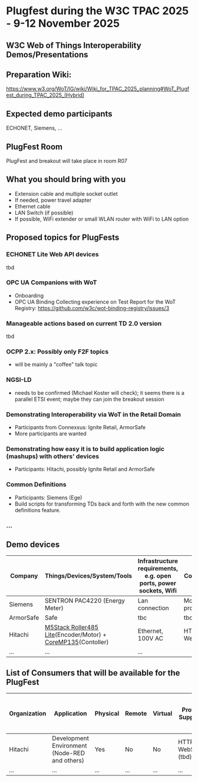 # Plugfest during the W3C TPAC 2025 - 9-12 November 2025

## W3C Web of Things Interoperability Demos/Presentations

## Preparation Wiki:

https://www.w3.org/WoT/IG/wiki/Wiki_for_TPAC_2025_planning#WoT_Plugfest_during_TPAC_2025_(Hybrid)

## Expected demo participants

ECHONET, Siemens, ...

## PlugFest Room
PlugFest and breakout will take place in room R07

## What you should bring with you 

* Extension cable and multiple socket outlet
* If needed, power travel adapter
* Ethernet cable
* LAN Switch (if possible)
* If possible, WiFi extender or small WLAN router with WiFi to LAN option


## Proposed topics for PlugFests

### ECHONET Lite Web API devices
tbd
### OPC UA Companions with WoT
  * Onboarding
  * OPC UA Binding Collecting experience on Test Report for the WoT Registry: https://github.com/w3c/wot-binding-registry/issues/3
### Manageable actions based on current TD 2.0 version
tbd
### OCPP 2.x: Possibly only F2F topics
* will be mainly a "coffee" talk topic

### NGSI-LD 
* needs to be confirmed (Michael Koster will check); it seems there is a parallel ETSI event; maybe they can join the breakout session
  
### Demonstrating Interoperability via WoT in the Retail Domain
  * Participants from Connexxus: Ignite Retail, ArmorSafe
  * More participants are wanted
    
### Demonstrating how easy it is to build application logic (mashups) with others' devices
  * Participants: Hitachi, possibly Ignite Retail and ArmorSafe
### Common Definitions
  * Participants: Siemens (Ege)
  * Build scripts for transforming TDs back and forth with the new common definitions feature.
###  ...

## Demo devices


| Company   | Things/Devices/System/Tools         | Infrastructure requirements, e.g. open ports, power sockets, Wifi | Comments                 |Contact             |
|-----------|-------------------------------------|-------------------------------------------------------------------|--------------------------|--------------------|
| Siemens   |  SENTRON PAC4220 (Energy Meter)     | Lan connection                                                    | Modbus protocol          |   @sebastiankb     |
| ArmorSafe |  Safe                               | tbc                                                               | tbc                      |                    |
| Hitachi   |  [M5Stack Roller485 Lite](https://docs.m5stack.com/en/unit/Unit-Roller485%20Lite)(Encoder/Motor) + [CoreMP135](https://docs.m5stack.com/en/core/M5CoreMP135)(Contoller)     | Ethernet, 100V AC | HTTP, WebSocket | @k-toumura |
| ...       |   ...                               | ...                                                               |                          |                    |




## List of Consumers that will be available for the PlugFest

| Organization     | Application                                   | Physical | Remote | Virtual | Protocol Supported | Infrastructure requirements, e.g., open ports, power sockets, Wifi | Comments                                                     |Contact|
|------------------|-----------------------------------------------|----------|--------|---------|--------------------|-------------------------------------------------------------------|---------------------------------------------------------------|-------|
| Hitachi | Development Environment (Node-RED and others) | Yes | No | No | HTTP, WebSocket (tbd) | Ethernet, 100V AC | MacBook | @k-toumura |
| ...              | ...                                           | ...      | ...    | ...     | ...                | ...                                                               | ...                                                           | ...   |
